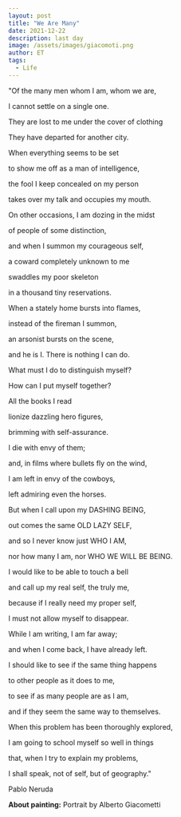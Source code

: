 ```yaml
---
layout: post
title: "We Are Many"
date: 2021-12-22
description: last day
image: /assets/images/giacomoti.png
author: ET
tags:
  - Life
---
```


"Of the many men whom I am, whom we are, 

I cannot settle on a single one. 

They are lost to me under the cover of clothing 

They have departed for another city. 

When everything seems to be set 

to show me off as a man of intelligence,

the fool I keep concealed on my person 

takes over my talk and occupies my mouth. 

On other occasions, I am dozing in the midst 

of people of some distinction, 

and when I summon my courageous self,

a coward completely unknown to me

swaddles my poor skeleton

in a thousand tiny reservations. 

When a stately home bursts into flames, 

instead of the fireman I summon, 

an arsonist bursts on the scene, 

and he is I. There is nothing I can do. 

What must I do to distinguish myself? 

How can I put myself together? 

All the books I read 

lionize dazzling hero figures, 

brimming with self-assurance. 

I die with envy of them; 

and, in films where bullets fly on the wind, 

I am left in envy of the cowboys, 

left admiring even the horses. 

But when I call upon my DASHING BEING, 

out comes the same OLD LAZY SELF, 

and so I never know just WHO I AM, 

nor how many I am, nor WHO WE WILL BE BEING. 

I would like to be able to touch a bell 

and call up my real self, the truly me, 

because if I really need my proper self, 

I must not allow myself to disappear. 

While I am writing, I am far away; 

and when I come back, I have already left. 

I should like to see if the same thing happens 

to other people as it does to me, 

to see if as many people are as I am, 

and if they seem the same way to themselves. 

When this problem has been thoroughly explored, 

I am going to school myself so well in things 

that, when I try to explain my problems, 

I shall speak, not of self, but of geography."

Pablo Neruda

<b>About painting:</b> Portrait by Alberto Giacometti 

